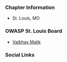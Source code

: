 ### Chapter Information

* St. Louis, MO

### OWASP St. Louis Board 
* [Vaibhav Malik](https://www.linkedin.com/in/vaibhavmalik1/)


### Social Links

